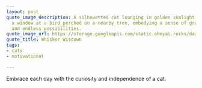 ```yaml
---
layout: post
quote_image_description: A silhouetted cat lounging in golden sunlight, looking out
  a window at a bird perched on a nearby tree, embodying a sense of graceful contentment
  and endless possibilities.
quote_image_url: https://storage.googleapis.com/static.ohmyai.rocks/daily/2024-05-23.jpg
quote_title: Whisker Wisdown
tags:
- cats
- motivational

---
```


Embrace each day with the curiosity and independence of a cat.